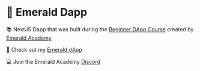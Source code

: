 # 💎 Emerald Dapp

📚 NextJS Dapp that was built during the [Beginner DApp Course](https://github.com/emerald-dao/beginner-dapp-course) created by [Emerald Academy](https://academy.ecdao.org/)

💎 Check out my [Emerald dApp](https://beginner-emerald-dapp-phi.vercel.app/)

💻 Join the Emerald Academy [Discord](https://discord.gg/K3PzQewVDV)
